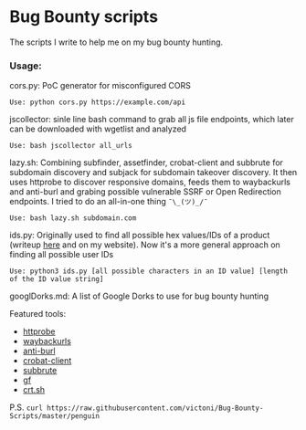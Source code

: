 
# Bug Bounty scripts

The scripts I write to help me on my bug bounty hunting.

### Usage:
cors.py: PoC generator for misconfigured CORS

``Use: python cors.py https://example.com/api``

jscollector: sinle line bash command to grab all js file endpoints, which later can be downloaded with wgetlist and analyzed

``Use: bash jscollector all_urls``

lazy.sh: Combining subfinder, assetfinder, crobat-client and subbrute for subdomain discovery and subjack for subdomain takeover discovery. It then uses httprobe to discover responsive domains, feeds them to waybackurls and anti-burl and grabing possible vulnerable SSRF or Open Redirection endpoints. I tried to do an all-in-one thing ```¯\_(ツ)_/¯```

``Use: bash lazy.sh subdomain.com``

ids.py: Originally used to find all possible hex values/IDs of a product (writeup [here](https://0x00sec.org/t/idor-leads-to-data-leakage-and-profile-update/19025) and on my website). Now it's a more general approach on finding all possible user IDs

``Use: python3 ids.py [all possible characters in an ID value] [length of the ID value string]``

googlDorks.md: A list of Google Dorks to use for bug bounty hunting

Featured tools:
* [httprobe](https://github.com/tomnomnom/httprobe)
* [waybackurls](https://github.com/tomnomnom/waybackurls)
* [anti-burl](https://github.com/tomnomnom/hacks/tree/master/anti-burl)
* [crobat-client](https://sonar.omnisint.io/)
* [subbrute](https://github.com/TheRook/subbrute)
* [gf](https://github.com/tomnomnom/gf)
* [crt.sh](https://crt.sh/)

P.S. ``curl https://raw.githubusercontent.com/victoni/Bug-Bounty-Scripts/master/penguin``
